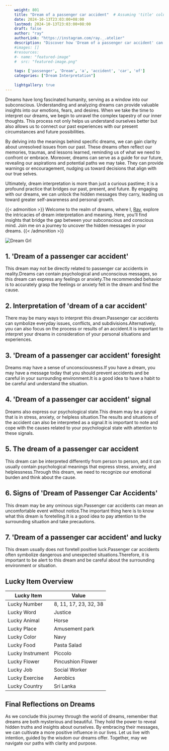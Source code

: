 ```yaml
---
    weight: 801
    title: "Dream of a passenger car accident"  # Assuming 'title' column exists
    date: 2024-10-13T23:03:00+08:00
    lastmod: 2024-10-13T23:03:00+08:00
    draft: false
    author: "ray"
    authorLink: "https://instagram.com/ray._.atelier"
    description: "Discover how 'Dream of a passenger car accident' can interpret your future and uncover its significant meanings in your life."
    #images: []
    #resources:
    #- name: "featured-image"
    #  src: "featured-image.png"
    
    tags: ['passenger', 'Dream', 'a', 'accident', 'car', 'of']
    categories: ["Dream Interpretation"]
    
    lightgallery: true
---
```

    
Dreams have long fascinated humanity, serving as a window into our subconscious. Understanding and analyzing dreams can provide valuable insights into our emotions, fears, and desires. When we take the time to interpret our dreams, we begin to unravel the complex tapestry of our inner thoughts. This process not only helps us understand ourselves better but also allows us to connect our past experiences with our present circumstances and future possibilities.

By delving into the meanings behind specific dreams, we can gain clarity about unresolved issues from our past. These dreams often reflect our memories, traumas, and lessons learned, reminding us of what we need to confront or embrace. Moreover, dreams can serve as a guide for our future, revealing our aspirations and potential paths we may take. They can provide warnings or encouragement, nudging us toward decisions that align with our true selves.

Ultimately, dream interpretation is more than just a curious pastime; it is a profound practice that bridges our past, present, and future. By engaging with our dreams, we can unlock the hidden messages they carry, leading us toward greater self-awareness and personal growth.

{{< admonition >}}
Welcome to the realm of dreams, where I, [Ray](https://instagram.com/ray._.atelier), explore the intricacies of dream interpretation and meaning. Here, you’ll find insights that bridge the gap between your subconscious and conscious mind. Join me on a journey to uncover the hidden messages in your dreams.
{{< /admonition >}}

![Dream Grl](https://cdn.pixabay.com/photo/2017/11/02/03/35/gothic-2910057_1280.jpg "Dream Grl")

## 1. 'Dream of a passenger car accident'
This dream may not be directly related to passenger car accidents in reality.Dreams can contain psychological and unconscious messages, so this dream can express any feelings or anxiety.The recommended behavior is to accurately grasp the feelings or anxiety felt in the dream and find the cause.

## 2. Interpretation of 'dream of a car accident'
There may be many ways to interpret this dream.Passenger car accidents can symbolize everyday issues, conflicts, and subdivisions.Alternatively, you can also focus on the process or results of an accident.It is important to interpret your dreams in consideration of your personal situations and experiences.

## 3. 'Dream of a passenger car accident' foresight
Dreams may have a sense of unconsciousness.If you have a dream, you may have a message today that you should prevent accidents and be careful in your surrounding environment.It is a good idea to have a habit to be careful and understand the situation.

## 4. 'Dream of a passenger car accident' signal
Dreams also express our psychological state.This dream may be a signal that is in stress, anxiety, or helpless situation.The results and situations of the accident can also be interpreted as a signal.It is important to note and cope with the causes related to your psychological state with attention to these signals.

## 5. The dream of a passenger car accident
This dream can be interpreted differently from person to person, and it can usually contain psychological meanings that express stress, anxiety, and helplessness.Through this dream, we need to recognize our emotional burden and think about the cause.

## 6. Signs of 'Dream of Passenger Car Accidents'
This dream may be any ominous sign.Passenger car accidents can mean an uncomfortable event without notice.The important thing here is to know what this dream is foretelling.It is a good idea to pay attention to the surrounding situation and take precautions.

## 7. 'Dream of a passenger car accident' and lucky
This dream usually does not foretell positive luck.Passenger car accidents often symbolize dangerous and unexpected situations.Therefore, it is important to be alert to this dream and be careful about the surrounding environment or situation.

## Lucky Item Overview
| Lucky Item          | Value              |
|---------------|--------------------|
| Lucky Number        | 8, 11, 17, 23, 32, 38  |
| Lucky Word          | Justice |
| Lucky Animal        | Horse |
| Lucky Place         | Amusement park     |
| Lucky Color         | Navy     |
| Lucky Food          | Pasta Salad      |
| Lucky Instrument    | Piccolo |
| Lucky Flower        | Pincushion Flower    |
| Lucky Job           | Social Worker       |
| Lucky Exercise      | Aerobics  |
| Lucky Country       | Sri Lanka    |


##  Final Reflections on Dreams

As we conclude this journey through the world of dreams, remember that dreams are both mysterious and beautiful. They hold the power to reveal hidden truths and insights about ourselves. By embracing their messages, we can cultivate a more positive influence in our lives. Let us live with intention, guided by the wisdom our dreams offer. Together, may we navigate our paths with clarity and purpose.
